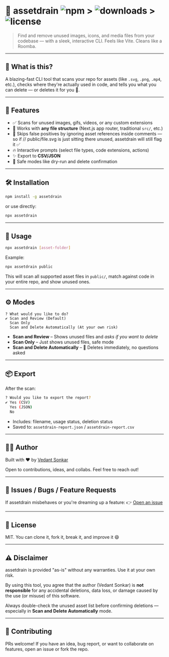 # 🧹 assetdrain ![npm](https://img.shields.io/npm/v/assetdrain) > ![downloads](https://img.shields.io/npm/dm/assetdrain) > ![license](https://img.shields.io/npm/l/assetdrain)

> Find and remove unused images, icons, and media files from your codebase — with a sleek, interactive CLI. Feels like Vite. Cleans like a Roomba.

&#x20;

---

## 🚀 What is this?

A blazing-fast CLI tool that scans your repo for assets (like `.svg`, `.png`, `.mp4`, etc.), checks where they're actually used in code, and tells you what you can delete — or deletes it for you 🫡.

---

## 🎯 Features

- ✅ Scans for unused images, gifs, videos, or any custom extensions
- 🎯 Works with **any file structure** (Next.js app router, traditional `src/`, etc.)
- 🧠 Skips false positives by ignoring asset references inside comments — so if // public/file.svg is just sitting there unused, assetdrain will still flag it ✅
- 🔥 Interactive prompts (select file types, code extensions, actions)
- ✨ Export to **CSV/JSON**
- 🚨 Safe modes like dry-run and delete confirmation

---

## 🛠️ Installation

```bash
npm install -g assetdrain
```

or use directly:

```bash
npx assetdrain
```

---

## 🧪 Usage

```bash
npx assetdrain [asset-folder]
```

Example:

```bash
npx assetdrain public
```

This will scan all supported asset files in `public/`, match against code in your entire repo, and show unused ones.

---

## ⚙️ Modes

```
? What would you like to do?
✔ Scan and Review (Default)
  Scan Only
  Scan and Delete Automatically (At your own risk)
```

- **Scan and Review** – Shows unused files and _asks if you want to delete_
- **Scan Only** – Just shows unused files, safe mode
- **Scan and Delete Automatically** – 🚨 Deletes immediately, no questions asked

---

## 📦 Export

After the scan:

```bash
? Would you like to export the report?
✔ Yes (CSV)
  Yes (JSON)
  No
```

- Includes: filename, usage status, deletion status
- Saved to: `assetdrain-report.json` / `assetdrain-report.csv`

---

## 🧑‍💻 Author

Built with ❤️ by [Vedant Sonkar](https://github.com/vedantsonkar)

Open to contributions, ideas, and collabs. Feel free to reach out!

---

## 🐞 Issues / Bugs / Feature Requests

If assetdrain misbehaves or you're dreaming up a feature: 👉 [Open an issue](https://github.com/vedantsonkar/assetdrain/issues)

---

## 🧾 License

MIT. You can clone it, fork it, break it, and improve it 😄

---

## ⚠️ Disclaimer

assetdrain is provided \"as-is\" without any warranties. Use it at your own risk.

By using this tool, you agree that the author (Vedant Sonkar) is **not responsible** for any accidental deletions, data loss, or damage caused by the use (or misuse) of this software.

Always double-check the unused asset list before confirming deletions — especially in **Scan and Delete Automatically** mode.

---

## 🤝 Contributing

PRs welcome! If you have an idea, bug report, or want to collaborate on features, open an issue or fork the repo.
